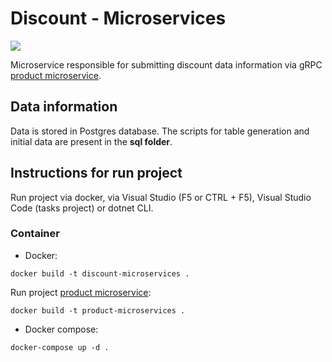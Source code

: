 # Discount - Microservices

![](https://github.com/yagoluiz/discount-microservices/workflows/Docker%20Image%20CI/badge.svg)

Microservice responsible for submitting discount data information via gRPC [product microservice](https://github.com/yagoluiz/product-microservices).

## Data information

Data is stored in Postgres database. The scripts for table generation and initial data are present in the **sql folder**.

## Instructions for run project

Run project via docker, via Visual Studio (F5 or CTRL + F5), Visual Studio Code (tasks project) or dotnet CLI.

### Container

* Docker:

`docker build -t discount-microservices .`

Run project [product microservice](https://github.com/yagoluiz/product-microservices):

`docker build -t product-microservices .`

* Docker compose:

`docker-compose up -d .`
